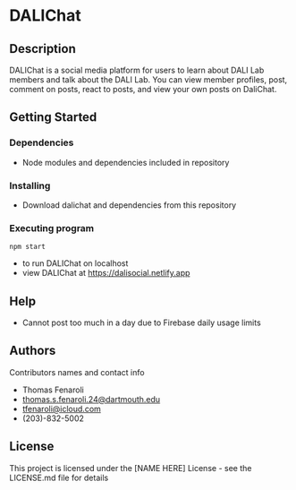# DALIChat

## Description

DALIChat is a social media platform for users to learn about DALI Lab members and talk about the DALI Lab. You can view member profiles, post, comment on posts, react to posts, and view your own posts on DaliChat.

## Getting Started

### Dependencies

* Node modules and dependencies included in repository

### Installing

* Download dalichat and dependencies from this repository

### Executing program

```
npm start
```
* to run DALIChat on localhost
* view DALIChat at https://dalisocial.netlify.app

## Help

* Cannot post too much in a day due to Firebase daily usage limits

## Authors

Contributors names and contact info

* Thomas Fenaroli
* thomas.s.fenaroli.24@dartmouth.edu
* tfenaroli@icloud.com
* (203)-832-5002

## License

This project is licensed under the [NAME HERE] License - see the LICENSE.md file for details
